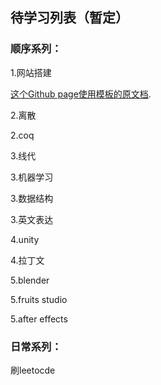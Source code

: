 ## 待学习列表（暂定）
### 顺序系列：
1.网站搭建

[这个Github page使用模板的原文档](./template_help.html).

2.离散

2.coq

3.线代

3.机器学习

3.数据结构

3.英文表达

4.unity

4.拉丁文

5.blender

5.fruits studio

5.after effects
### 日常系列：
刷leetocde

